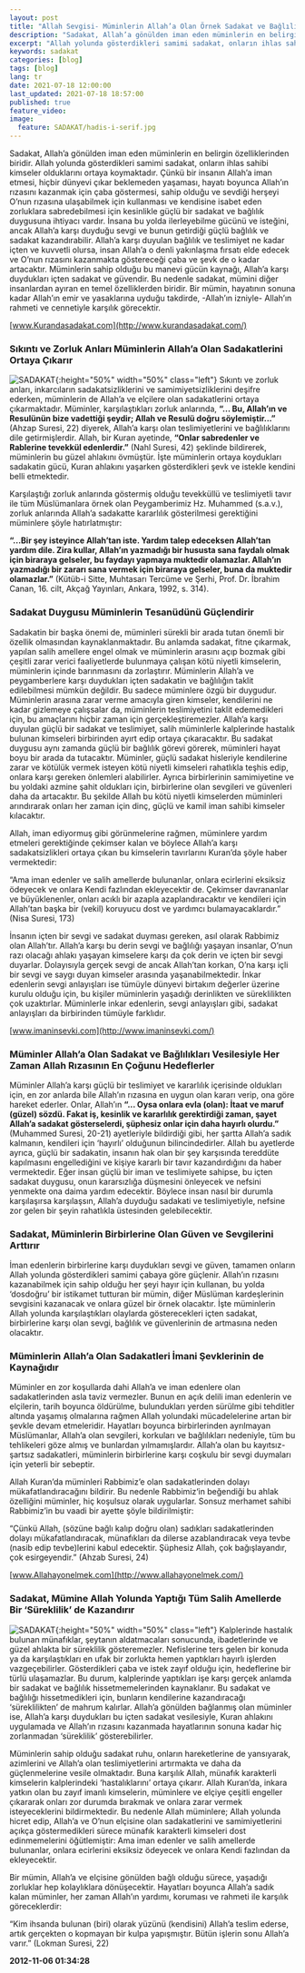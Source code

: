 ```yaml
---
layout: post
title: "Allah Sevgisi- Müminlerin Allah’a Olan Örnek Sadakat ve Bağlılıkları"
description: "Sadakat, Allah’a gönülden iman eden müminlerin en belirgin özelliklerinden biridir."
excerpt: "Allah yolunda gösterdikleri samimi sadakat, onların ihlas sahibi kimseler olduklarını ortaya koymaktadır."
keywords: sadakat
categories: [blog]
tags: [blog]
lang: tr
date: 2021-07-18 12:00:00
last_updated: 2021-07-18 18:57:00
published: true
feature_video: 
image:
  feature: SADAKAT/hadis-i-serif.jpg
---
```


Sadakat, Allah’a gönülden iman eden müminlerin en belirgin özelliklerinden biridir. Allah yolunda gösterdikleri samimi sadakat, onların ihlas sahibi kimseler olduklarını ortaya koymaktadır. Çünkü bir insanın Allah’a iman etmesi, hiçbir dünyevi çıkar beklemeden yaşaması, hayatı boyunca Allah’ın rızasını kazanmak için çaba göstermesi, sahip olduğu ve sevdiği herşeyi O’nun rızasına ulaşabilmek için kullanması ve kendisine isabet eden zorluklara sabredebilmesi için kesinlikle güçlü bir sadakat ve bağlılık duygusuna ihtiyacı vardır. İnsana bu yolda ilerleyebilme gücünü ve isteğini, ancak Allah’a karşı duyduğu sevgi ve bunun getirdiği güçlü bağlılık ve sadakat kazandırabilir. Allah’a karşı duyulan bağlılık ve teslimiyet ne kadar içten ve kuvvetli olursa, insan Allah’a o denli yakınlaşma fırsatı elde edecek ve O’nun rızasını kazanmakta göstereceği çaba ve şevk de o kadar artacaktır. Müminlerin sahip olduğu bu manevi gücün kaynağı, Allah’a karşı duydukları içten sadakat ve güvendir. Bu nedenle sadakat, mümini diğer insanlardan ayıran en temel özelliklerden biridir. Bir mümin, hayatının sonuna kadar Allah’ın emir ve yasaklarına uyduğu takdirde, -Allah’ın izniyle- Allah’ın rahmeti ve cennetiyle karşılık görecektir. 

[www.Kurandasadakat.com](http://www.kurandasadakat.com/) 

### **Sıkıntı ve Zorluk Anları Müminlerin Allah’a Olan Sadakatlerini Ortaya Çıkarır**

![SADAKAT](/images/SADAKAT/sadakat.jpg "SADAKAT"){:height="50%" width="50%" class="left"} Sıkıntı ve zorluk anları, inkarcıların sadakatsizliklerini ve samimiyetsizliklerini deşifre ederken, müminlerin de Allah’a ve elçilere olan sadakatlerini ortaya çıkarmaktadır. Müminler, karşılaştıkları zorluk anlarında, **“... Bu, Allah’ın ve Resulünün bize vadettiği şeydir; Allah ve Resulü doğru söylemiştir...”** (Ahzap Suresi, 22) diyerek, Allah’a karşı olan teslimiyetlerini ve bağlılıklarını dile getirmişlerdir. Allah, bir Kuran ayetinde, **“Onlar sabredenler ve Rablerine tevekkül edenlerdir.”** (Nahl Suresi, 42) şeklinde bildirerek, müminlerin bu güzel ahlakını övmüştür. İşte müminlerin ortaya koydukları sadakatin gücü, Kuran ahlakını yaşarken gösterdikleri şevk ve istekle kendini belli etmektedir.

Karşılaştığı zorluk anlarında göstermiş olduğu tevekküllü ve teslimiyetli tavır ile tüm Müslümanlara örnek olan Peygamberimiz Hz. Muhammed (s.a.v.), zorluk anlarında Allah’a sadakatte kararlılık gösterilmesi gerektiğini müminlere şöyle hatırlatmıştır:

**“...Bir şey isteyince Allah’tan iste. Yardım talep edeceksen Allah’tan yardım dile. Zira kullar, Allah’ın yazmadığı bir hususta sana faydalı olmak için biraraya gelseler, bu faydayı yapmaya muktedir olamazlar. Allah’ın yazmadığı bir zararı sana vermek için biraraya gelseler, buna da muktedir olamazlar.”** (Kütüb-i Sitte, Muhtasarı Tercüme ve Şerhi, Prof. Dr. İbrahim Canan, 16. cilt, Akçağ Yayınları, Ankara, 1992, s. 314).

### Sadakat Duygusu Müminlerin Tesanüdünü Güçlendirir

Sadakatin bir başka önemi de, müminleri sürekli bir arada tutan önemli bir özellik olmasından kaynaklanmaktadır. Bu anlamda sadakat, fitne çıkarmak, yapılan salih amellere engel olmak ve müminlerin arasını açıp bozmak gibi çeşitli zarar verici faaliyetlerde bulunmaya çalışan kötü niyetli kimselerin, müminlerin içinde barınmasını da zorlaştırır. Müminlerin Allah’a ve peygamberlere karşı duydukları içten sadakatin ve bağlılığın taklit edilebilmesi mümkün değildir. Bu sadece müminlere özgü bir duygudur. Müminlerin arasına zarar verme amacıyla giren kimseler, kendilerini ne kadar gizlemeye çalışsalar da, müminlerin teslimiyetini taklit edemedikleri için, bu amaçlarını hiçbir zaman için gerçekleştiremezler. Allah’a karşı duyulan güçlü bir sadakat ve teslimiyet, salih müminlerle kalplerinde hastalık bulunan kimseleri birbirinden ayırt edip ortaya çıkaracaktır. Bu sadakat duygusu aynı zamanda güçlü bir bağlılık görevi görerek, müminleri hayat boyu bir arada da tutacaktır. Müminler, güçlü sadakat hisleriyle kendilerine zarar ve kötülük vermek isteyen kötü niyetli kimseleri rahatlıkla teşhis edip, onlara karşı gereken önlemleri alabilirler. Ayrıca birbirlerinin samimiyetine ve bu yoldaki azmine şahit oldukları için, birbirlerine olan sevgileri ve güvenleri daha da artacaktır. Bu şekilde Allah bu kötü niyetli kimselerden müminleri arındırarak onları her zaman için dinç, güçlü ve kamil iman sahibi kimseler kılacaktır.

Allah, iman ediyormuş gibi görünmelerine rağmen, müminlere yardım etmeleri gerektiğinde çekimser kalan ve böylece Allah’a karşı sadakatsizlikleri ortaya çıkan bu kimselerin tavırlarını Kuran’da şöyle haber vermektedir:

“Ama iman edenler ve salih amellerde bulunanlar, onlara ecirlerini eksiksiz ödeyecek ve onlara Kendi fazlından ekleyecektir de. Çekimser davrananlar ve büyüklenenler, onları acıklı bir azapla azaplandıracaktır ve kendileri için Allah’tan başka bir (vekil) koruyucu dost ve yardımcı bulamayacaklardır.” (Nisa Suresi, 173)

İnsanın içten bir sevgi ve sadakat duyması gereken, asıl olarak Rabbimiz olan Allah’tır. Allah’a karşı bu derin sevgi ve bağlılığı yaşayan insanlar, O’nun razı olacağı ahlakı yaşayan kimselere karşı da çok derin ve içten bir sevgi duyarlar. Dolayısıyla gerçek sevgi de ancak Allah’tan korkan, O’na karşı içli bir sevgi ve saygı duyan kimseler arasında yaşanabilmektedir. İnkar edenlerin sevgi anlayışları ise tümüyle dünyevi birtakım değerler üzerine kurulu olduğu için, bu kişiler müminlerin yaşadığı derinlikten ve süreklilikten çok uzaktırlar. Müminlerle inkar edenlerin, sevgi anlayışları gibi, sadakat anlayışları da birbirinden tümüyle farklıdır.

[www.imaninsevki.com](http://www.imaninsevki.com/)

### Müminler Allah’a Olan Sadakat ve Bağlılıkları Vesilesiyle Her Zaman Allah Rızasının En Çoğunu Hedeflerler

Müminler Allah’a karşı güçlü bir teslimiyet ve kararlılık içerisinde oldukları için, en zor anlarda bile Allah’ın rızasına en uygun olan kararı verip, ona göre hareket ederler. Onlar, Allah’ın **“... Oysa onlara evla (olan): İtaat ve maruf (güzel) sözdü. Fakat iş, kesinlik ve kararlılık gerektirdiği zaman, şayet Allah’a sadakat gösterselerdi, şüphesiz onlar için daha hayırlı olurdu.”** (Muhammed Suresi, 20-21) ayetleriyle bildirdiği gibi, her şartta Allah’a sadık kalmanın, kendileri için ‘hayırlı’ olduğunun bilincindedirler. Allah bu ayetlerde ayrıca, güçlü bir sadakatin, insanın hak olan bir şey karşısında tereddüte kapılmasını engellediğini ve kişiye kararlı bir tavır kazandırdığını da haber vermektedir. Eğer insan güçlü bir iman ve teslimiyete sahipse, bu içten sadakat duygusu, onun kararsızlığa düşmesini önleyecek ve nefsini yenmekte ona daima yardım edecektir. Böylece insan nasıl bir durumla karşılaşırsa karşılaşsın, Allah’a duyduğu sadakati ve teslimiyetiyle, nefsine zor gelen bir şeyin rahatlıkla üstesinden gelebilecektir.

### Sadakat, Müminlerin Birbirlerine Olan Güven ve Sevgilerini Arttırır

İman edenlerin birbirlerine karşı duydukları sevgi ve güven, tamamen onların Allah yolunda gösterdikleri samimi çabaya göre güçlenir. Allah’ın rızasını kazanabilmek için sahip olduğu her şeyi hayır için kullanan, bu yolda ‘dosdoğru’ bir istikamet tutturan bir mümin, diğer Müslüman kardeşlerinin sevgisini kazanacak ve onlara güzel bir örnek olacaktır. İşte müminlerin Allah yolunda karşılaştıkları olaylarda gösterecekleri içten sadakat, birbirlerine karşı olan sevgi, bağlılık ve güvenlerinin de artmasına neden olacaktır.

### Müminlerin Allah’a Olan Sadakatleri İmani Şevklerinin de Kaynağıdır

Müminler en zor koşullarda dahi Allah’a ve iman edenlere olan sadakatlerinden asla taviz vermezler. Bunun en açık delili iman edenlerin ve elçilerin, tarih boyunca öldürülme, bulundukları yerden sürülme gibi tehditler altında yaşamış olmalarına rağmen Allah yolundaki mücadelelerine artan bir şevkle devam etmeleridir. Hayatları boyunca birbirlerinden ayrılmayan Müslümanlar, Allah’a olan sevgileri, korkuları ve bağlılıkları nedeniyle, tüm bu tehlikeleri göze almış ve bunlardan yılmamışlardır. Allah’a olan bu kayıtsız-şartsız sadakatleri, müminlerin birbirlerine karşı coşkulu bir sevgi duymaları için yeterli bir sebeptir.

Allah Kuran’da müminleri Rabbimiz’e olan sadakatlerinden dolayı mükafatlandıracağını bildirir. Bu nedenle Rabbimiz‘in beğendiği bu ahlak özelliğini müminler, hiç koşulsuz olarak uygularlar. Sonsuz merhamet sahibi Rabbimiz’in bu vaadi bir ayette şöyle bildirilmiştir:

“Çünkü Allah, (sözüne bağlı kalıp doğru olan) sadıkları sadakatlerinden dolayı mükafatlandıracak, münafıkları da dilerse azablandıracak veya tevbe (nasib edip tevbe)lerini kabul edecektir. Şüphesiz Allah, çok bağışlayandır, çok esirgeyendir.” (Ahzab Suresi, 24)

 [www.Allahayonelmek.com](http://www.allahayonelmek.com/)

### Sadakat, Mümine Allah Yolunda Yaptığı Tüm Salih Amellerde Bir ‘Süreklilik’ de Kazandırır


![SADAKAT](/images/SADAKAT/sadakat3.jpg "SADAKAT"){:height="50%" width="50%" class="left"} Kalplerinde hastalık bulunan münafıklar, şeytanın aldatmacaları sonucunda, ibadetlerinde ve güzel ahlakta bir süreklilik gösteremezler. Nefislerine ters gelen bir konuda ya da karşılaştıkları en ufak bir zorlukta hemen yaptıkları hayırlı işlerden vazgeçebilirler. Gösterdikleri çaba ve istek zayıf olduğu için, hedeflerine bir türlü ulaşamazlar. Bu durum, kalplerinde yaptıkları işe karşı gerçek anlamda bir sadakat ve bağlılık hissetmemelerinden kaynaklanır. Bu sadakat ve bağlılığı hissetmedikleri için, bunların kendilerine kazandıracağı ‘süreklilikten’ de mahrum kalırlar. Allah’a gönülden bağlanmış olan müminler ise, Allah’a karşı duydukları bu içten sadakat vesilesiyle, Kuran ahlakını uygulamada ve Allah’ın rızasını kazanmada hayatlarının sonuna kadar hiç zorlanmadan ‘süreklilik’ gösterebilirler.

Müminlerin sahip olduğu  sadakat ruhu, onların hareketlerine de yansıyarak, azimlerini ve Allah’a olan teslimiyetlerini artırmakta ve daha da güçlenmelerine vesile olmaktadır. Buna karşılık Allah, münafık karakterli kimselerin kalplerindeki ‘hastalıklarını’ ortaya çıkarır. Allah Kuran’da, inkara yatkın olan bu zayıf imanlı kimselerin, müminlere ve elçiye çeşitli engeller çıkararak onları zor durumda bırakmak ve onlara zarar vermek isteyeceklerini bildirmektedir. Bu nedenle Allah müminlere; Allah yolunda hicret edip, Allah’a ve O’nun elçisine olan sadakatlerini ve samimiyetlerini açıkça göstermedikleri sürece münafık karakterli kimseleri dost edinmemelerini öğütlemiştir: Ama iman edenler ve salih amellerde bulunanlar, onlara ecirlerini eksiksiz ödeyecek ve onlara Kendi fazlından da ekleyecektir.

Bir mümin, Allah’a ve elçisine gönülden bağlı olduğu sürece, yaşadığı zorluklar hep kolaylıklara dönüşecektir. Hayatları boyunca Allah’a sadık kalan müminler, her zaman Allah’ın yardımı, koruması ve rahmeti ile karşılık göreceklerdir:

“Kim ihsanda bulunan (biri) olarak yüzünü (kendisini) Allah’a teslim ederse, artık gerçekten o kopmayan bir kulpa yapışmıştır. Bütün işlerin sonu Allah’a varır.” (Lokman Suresi, 22)

**2012-11-06 01:34:28**
